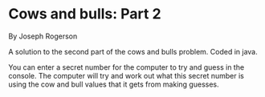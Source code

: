 # Cows and bulls: Part 2
By Joseph Rogerson

A solution to the second part of the cows and bulls problem. Coded in java.

You can enter a secret number for the computer to try and guess in the console. The computer will try and work out what this secret number is using the cow and bull values that it gets from making guesses.

